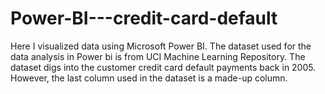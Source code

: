 # Power-BI---credit-card-default


Here I visualized data using Microsoft Power BI.
The dataset used for the data analysis in Power bi is from UCI Machine Learning Repository. The dataset digs into the customer credit card default payments back in 2005. However, the last column used in the dataset is a made-up column.
